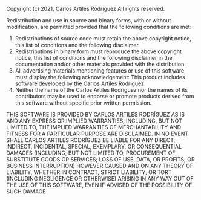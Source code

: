 Copyright (c) 2021, Carlos Artiles Rodríguez All rights reserved.

Redistribution and use in source and binary forms, with or without modification, are permitted provided that the following conditions are met:

1. Redistributions of source code must retain the above copyright notice, this list of conditions and the following disclaimer.
2. Redistributions in binary form must reproduce the above copyright notice, this list of conditions and the following disclaimer in the documentation and/or other materials provided with the distribution.
3. All advertising materials mentioning features or use of this software must display the following acknowledgement: This product includes software developed by the Carlos Artiles Rodríguez.
4. Neither the name of the Carlos Artiles Rodríguez nor the names of its contributors may be used to endorse or promote products derived from this software without specific prior written permission.

THIS SOFTWARE IS PROVIDED BY CARLOS ARTILES RODRÍGUEZ AS IS AND ANY EXPRESS OR IMPLIED WARRANTIES, INCLUDING, BUT NOT LIMITED TO, THE IMPLIED WARRANTIES OF MERCHANTABILITY AND FITNESS FOR A PARTICULAR PURPOSE ARE DISCLAIMED. IN NO EVENT SHALL CARLOS ARTILES RODRÍGUEZ BE LIABLE FOR ANY DIRECT, INDIRECT, INCIDENTAL, SPECIAL, EXEMPLARY, OR CONSEQUENTIAL DAMAGES (INCLUDING, BUT NOT LIMITED TO, PROCUREMENT OF SUBSTITUTE GOODS OR SERVICES; LOSS OF USE, DATA, OR PROFITS; OR BUSINESS INTERRUPTION) HOWEVER CAUSED AND ON ANY THEORY OF LIABILITY, WHETHER IN CONTRACT, STRICT LIABILITY, OR TORT (INCLUDING NEGLIGENCE OR OTHERWISE) ARISING IN ANY WAY OUT OF THE USE OF THIS SOFTWARE, EVEN IF ADVISED OF THE POSSIBILITY OF SUCH DAMAGE

